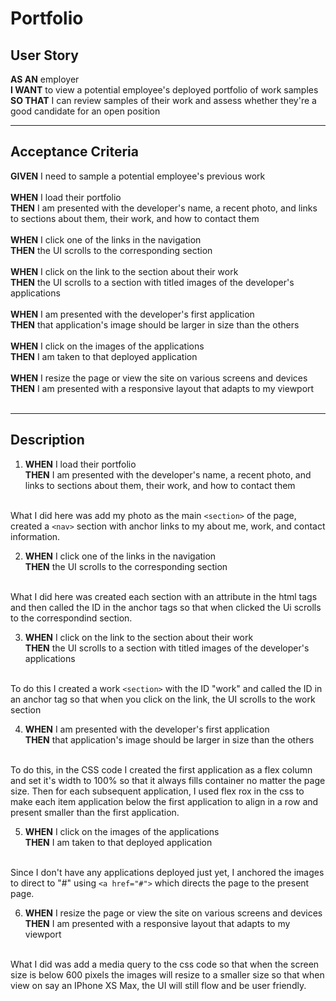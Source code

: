 # Portfolio

## User Story
**AS AN** employer<br>
**I WANT** to view a potential employee's deployed portfolio of work samples<br>
**SO THAT** I can review samples of their work and assess whether they're a good candidate for an open position
<hr>

## Acceptance Criteria
**GIVEN** I need to sample a potential employee's previous work<br><br>
**WHEN** I load their portfolio<br>
**THEN** I am presented with the developer's name, a recent photo, and links to sections about them, their work, and how to contact them<br><br>
**WHEN** I click one of the links in the navigation<br>
**THEN** the UI scrolls to the corresponding section<br><br>
**WHEN** I click on the link to the section about their work<br>
**THEN** the UI scrolls to a section with titled images of the developer's applications<br><br>
**WHEN** I am presented with the developer's first application<br>
**THEN** that application's image should be larger in size than the others<br><br>
**WHEN** I click on the images of the applications<br>
**THEN** I am taken to that deployed application<br><br>
**WHEN** I resize the page or view the site on various screens and devices<br>
**THEN** I am presented with a responsive layout that adapts to my viewport<br><br>
<hr>

## Description

1) **WHEN** I load their portfolio<br>
**THEN** I am presented with the developer's name, a recent photo, and links to sections about them, their work, and how to contact them<br><br>

What I did here was add my photo as the main ```<section>``` of the page, created a ```<nav>``` section with anchor links to my about me, work, and contact information. 

2) **WHEN** I click one of the links in the navigation<br>
**THEN** the UI scrolls to the corresponding section<br><br>

What I did here was created each section with an attribute in the html tags and then called the ID in the anchor tags so that when clicked the Ui scrolls to the correspondind section.

3) **WHEN** I click on the link to the section about their work<br>
**THEN** the UI scrolls to a section with titled images of the developer's applications<br><br>

To do this I created a work ```<section>``` with the ID "work" and called the ID in an anchor tag so that when you click on the link, the UI scrolls to the work section

4. **WHEN** I am presented with the developer's first application<br>
**THEN** that application's image should be larger in size than the others<br><br>

To do this, in the CSS code I created the first application as a flex column and set it's width to 100% so that it always fills container no matter the page size. Then for each subsequent application, I used flex rox in the css to make each item application below the first application to align in a row and present smaller than the first application. 

5. **WHEN** I click on the images of the applications<br>
**THEN** I am taken to that deployed application<br><br>

Since I don't have any applications deployed just yet, I anchored the images to direct to "#" using ```<a href="#">``` which directs the page to the present page. 

6. **WHEN** I resize the page or view the site on various screens and devices<br>
**THEN** I am presented with a responsive layout that adapts to my viewport<br><br>

What I did was add a media query to the css code so that when the screen size is below 600 pixels the images will resize to a smaller size so that when view on say an IPhone XS Max, the UI will still flow and be user friendly. 

